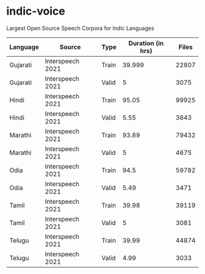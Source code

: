 # indic-voice
Largest Open Source Speech Corpora for Indic Languages


| Language | Source           | Type  | Duration (in hrs) | Files |
|----------|------------------|-------|----------|-------|
| Gujarati | Interspeech 2021 | Train |   39.999 | 22807 |
|    Gujarati      |                 Interspeech 2021 | Valid |        5 |  3075 |
| Hindi    | Interspeech 2021 | Train |    95.05 | 99925 |
|     Hindi     |       Interspeech 2021           | Valid |     5.55 |  3843 |
| Marathi  | Interspeech 2021 | Train |    93.89 | 79432 |
| Marathi |   Interspeech 2021               | Valid |        5 |  4675 |
| Odia     | Interspeech 2021 | Train |     94.5 | 59782 |
|   Odia       |           Interspeech 2021       | Valid |     5.49 |  3471 |
| Tamil    | Interspeech 2021 | Train |    39.98 | 39119 |
|   Tamil       |      Interspeech 2021            | Valid |        5 |  3081 |
| Telugu   | Interspeech 2021 | Train |    39.99 | 44874 |
|   Telugu       |       Interspeech 2021           | Valid |     4.99 |  3033 |
